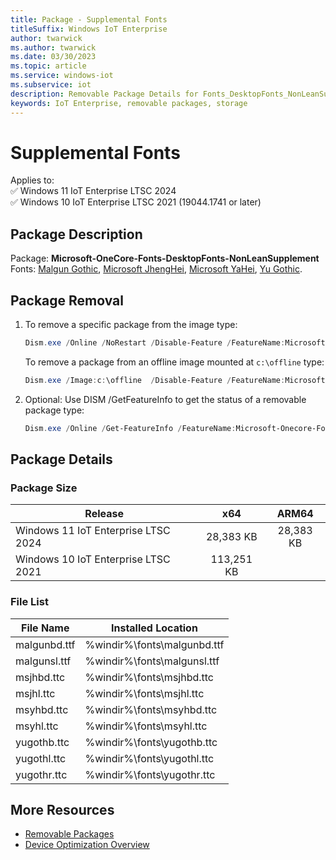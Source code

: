 ```yaml
---
title: Package - Supplemental Fonts
titleSuffix: Windows IoT Enterprise
author: twarwick
ms.author: twarwick
ms.date: 03/30/2023
ms.topic: article
ms.service: windows-iot
ms.subservice: iot
description: Removable Package Details for Fonts_DesktopFonts_NonLeanSupplement
keywords: IoT Enterprise, removable packages, storage
---
```


# Supplemental Fonts

Applies to:  
✅ Windows 11 IoT Enterprise LTSC 2024  
✅ Windows 10 IoT Enterprise LTSC 2021 (19044.1741 or later)  

## Package Description  

Package: **Microsoft-OneCore-Fonts-DesktopFonts-NonLeanSupplement** </br> Fonts: [Malgun Gothic](/typography/font-list/malgun-gothic), [Microsoft JhengHei](/typography/font-list/microsoft-jhenghei), [Microsoft YaHei](/typography/font-list/microsoft-yahei), [Yu Gothic](/typography/font-list/yu-gothic).

## Package Removal

1. To remove a specific package from the image type:

   ```powershell
   Dism.exe /Online /NoRestart /Disable-Feature /FeatureName:Microsoft-Onecore-Fonts-DesktopFonts-NonLeanSupplement /PackageName:@Package
   ````

   To remove a package from an offline image mounted at `c:\offline` type:

   ```powershell
   Dism.exe /Image:c:\offline  /Disable-Feature /FeatureName:Microsoft-Onecore-Fonts-DesktopFonts-NonLeanSupplement /PackageName:@Package
   ```

1. Optional: Use DISM /GetFeatureInfo to get the status of a removable package type:

   ```powershell
   Dism.exe /Online /Get-FeatureInfo /FeatureName:Microsoft-Onecore-Fonts-DesktopFonts-NonLeanSupplement /PackageName:@Package
   ````

## Package Details

### Package Size

| Release                             |   x64      |    ARM64    |
|-------------------------------------|:----------:|:-----------:|
| Windows 11 IoT Enterprise LTSC 2024 | 28,383 KB  | 28,383 KB   |
| Windows 10 IoT Enterprise LTSC 2021 | 113,251 KB |             |

### File List

| File Name     | Installed Location |
|---------------|--------------------|
| malgunbd.ttf | %windir%\fonts\malgunbd.ttf |
| malgunsl.ttf | %windir%\fonts\malgunsl.ttf |
| msjhbd.ttc | %windir%\fonts\msjhbd.ttc |
| msjhl.ttc | %windir%\fonts\msjhl.ttc  |
| msyhbd.ttc | %windir%\fonts\msyhbd.ttc |
| msyhl.ttc | %windir%\fonts\msyhl.ttc  |
| yugothb.ttc | %windir%\fonts\yugothb.ttc  |
| yugothl.ttc | %windir%\fonts\yugothl.ttc |
| yugothr.ttc | %windir%\fonts\yugothr.ttc |

## More Resources

- [Removable Packages](../Removable-Packages.md)
- [Device Optimization Overview](../Overview.md)
